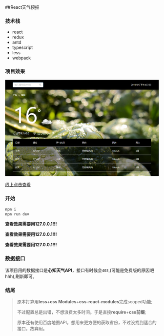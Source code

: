 ##React天气预报

### 技术栈

- react
- redux
- antd
- typescript
- less
- webpack

### 项目效果
![](https://raw.githubusercontent.com/udbbbn/Img/master/1552034262(1).jpg)

[线上点击查看](http://47.106.147.245/weather/ "线上")

### 开始
	
	npm i 
	npm run dev
	

**查看效果需要用127.0.0.1!!!**

**查看效果需要用127.0.0.1!!!**

**查看效果需要用127.0.0.1!!!**

### 数据接口

该项目用的数据接口是**心知天气API**，接口有时候会`403`,(可能是免费版的原因吧hhh),刷新即可。

### 结尾
> 原本打算用**less**+**css Modules**+**css-react-modules**完成scoped功能;
> 
> 不过配置总是出错，不想浪费太多时间。于是直接**require**+**css前缀**;
> 
> 原本还有使用百度地图API，想用来更方便的获取省份，不过没找到适合的接口，故弃用。
